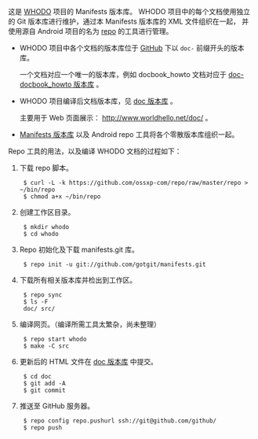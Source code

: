 这是 [WHODO](http://www.worldhello.net/doc/whodo_howto/) 项目的 Manifests 版本库。
WHODO 项目中的每个文档使用独立的 Git 版本库进行维护，通过本 Manifests 版本库的 XML 文件组织在一起，
并使用源自 Android 项目的名为 [repo][repolink] 的工具进行管理。

* WHODO 项目中各个文档的版本库位于 [GitHub](https://github.com/gotgit/) 下以 ``doc-`` 前缀开头的版本库。

    一个文档对应一个唯一的版本库，例如 docbook_howto 文档对应于 [doc-docbook_howto 版本库](https://github.com/gotgit/doc-docbook_howto/) 。

* WHODO 项目编译后文档版本库，见 [doc 版本库](https://github.com/gotgit/doc) 。

    主要用于 Web 页面展示： <http://www.worldhello.net/doc/> 。

* [Manifests 版本库](https://github.com/gotgit/manifests/) 以及 Android repo 工具将各个零散版本库组织一起。

Repo 工具的用法，以及编译 WHODO 文档的过程如下：

1. 下载 repo 脚本。

        $ curl -L -k https://github.com/ossxp-com/repo/raw/master/repo > ~/bin/repo
        $ chmod a+x ~/bin/repo

2. 创建工作区目录。

        $ mkdir whodo
        $ cd whodo

3. Repo 初始化及下载 manifests.git 库。

        $ repo init -u git://github.com/gotgit/manifests.git

4. 下载所有相关版本库并检出到工作区。

        $ repo sync
        $ ls -F
        doc/ src/

5. 编译网页。（编译所需工具太繁杂，尚未整理）

        $ repo start whodo
        $ make -C src

6. 更新后的 HTML 文件在 [doc 版本库](https://github.com/gotgit/doc) 中提交。

        $ cd doc
        $ git add -A
        $ git commit

7. 推送至 GitHub 服务器。

        $ repo config repo.pushurl ssh://git@github.com/github/
        $ repo push

[repolink]: http://source.android.com/source/version-control.html "Version Control with Repo and Git"
